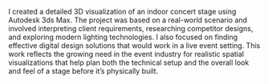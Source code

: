 I created a detailed 3D visualization of an indoor concert stage using Autodesk 3ds Max. The project was based on a real-world scenario and involved interpreting client requirements, researching competitor designs, and exploring modern lighting technologies. I also focused on finding effective digital design solutions that would work in a live event setting. This work reflects the growing need in the event industry for realistic spatial visualizations that help plan both the technical setup and the overall look and feel of a stage before it’s physically built.

